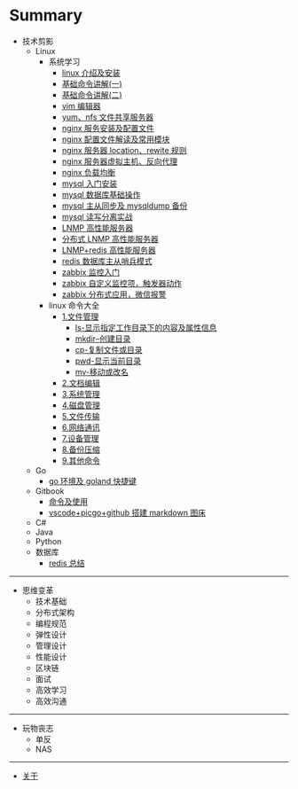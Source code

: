 # Summary

- 技术剪影
  - Linux
    - 系统学习
      - [linux 介绍及安装](book/technology/linux/Special-lecture/linux介绍及安装.md)
      - [基础命令讲解(一)](book/technology/linux/Special-lecture/基础命令讲解一.md)
      - [基础命令讲解(二)](book/technology/linux/Special-lecture/基础命令讲解二.md)
      - [vim 编辑器](book/technology/linux/Special-lecture/vim编辑器.md)
      - [yum、nfs 文件共享服务器](book/technology/linux/Special-lecture/yum、nfs文件共享服务器.md)
      - [nginx 服务安装及配置文件](book/technology/linux/Special-lecture/nginx服务安装及配置文件.md)
      - [nginx 配置文件解读及常用模块](book/technology/linux/Special-lecture/nginx配置文件解读及常用模块.md)
      - [nginx 服务器 location、rewite 规则](book/technology/linux/Special-lecture/nginx服务器location、rewite规则.md)
      - [nginx 服务器虚拟主机、反向代理](book/technology/linux/Special-lecture/nginx服务器虚拟主机、反向代理.md)
      - [nginx 负载均衡](book/technology/linux/Special-lecture/nginx负载均衡.md)
      - [mysql 入门安装](book/technology/linux/Special-lecture/mysql入门安装.md)
      - [mysql 数据库基础操作](book/technology/linux/Special-lecture/mysql数据库基础操作.md)
      - [mysql 主从同步及 mysqldump 备份](book/technology/linux/Special-lecture/mysql主从同步及mysqldump备份.md)
      - [mysql 读写分离实战](book/technology/linux/Special-lecture/mysql读写分离实战.md)
      - [LNMP 高性能服务器](book/technology/linux/Special-lecture/LNMP高性能服务器.md)
      - [分布式 LNMP 高性能服务器](book/technology/linux/Special-lecture/分布式LNMP高性能服务器.md)
      - [LNMP+redis 高性能服务器](book/technology/linux/Special-lecture/LNMP+redis高性能服务器.md)
      - [redis 数据库主从哨兵模式](book/technology/linux/Special-lecture/redis数据库主从哨兵模式.md)
      - [zabbix 监控入门](book/technology/linux/Special-lecture/zabbix监控入门.md)
      - [zabbix 自定义监控项，触发器动作](book/technology/linux/Special-lecture/zabbix自定义监控项，触发器动作.md)
      - [zabbix 分布式应用，微信报警](book/technology/linux/Special-lecture/zabbix分布式应用，微信报警.md)
    - linux 命令大全
      - [1.文件管理](book/technology/linux/command-encyclopedia/1.file-management/README.md)
        - [ls-显示指定工作目录下的内容及属性信息](book/technology/linux/command-encyclopedia/1.file-management/ls-显示指定工作目录下的内容及属性信息.md)
        - [mkdir–创建目录](book/technology/linux/command-encyclopedia/1.file-management/mkdir–创建目录.md)
        - [cp-复制文件或目录](book/technology/linux/command-encyclopedia/1.file-management/cp-复制文件或目录.md)
        - [pwd-显示当前目录](book/technology/linux/command-encyclopedia/1.file-management/pwd-显示当前目录.md)
        - [mv-移动或改名](book/technology/linux/command-encyclopedia/1.file-management/mv-移动或改名.md)
      - [2.文档编辑](book/technology/linux/command-encyclopedia/2.documents-editing/README.md)
      - [3.系统管理](book/technology/linux/command-encyclopedia/3.system-management/README.md)
      - [4.磁盘管理](book/technology/linux/command-encyclopedia/4.disk-management/README.md)
      - [5.文件传输](book/technology/linux/command-encyclopedia/5.file-transfer/README.md)
      - [6.网络通讯](book/technology/linux/command-encyclopedia/6.network-communication/README.md)
      - [7.设备管理](book/technology/linux/command-encyclopedia/7.quipment-management/README.md)
      - [8.备份压缩](book/technology/linux/command-encyclopedia/8.backup-compression/README.md)
      - [9.其他命令](book/technology/linux/command-encyclopedia/9.other-command/README.md)
  - Go
    - [go 环境及 goland 快捷键](book/technology/go/go环境及goland快捷键.md)
  - Gitbook
    - [命令及使用](book/technology/gitbook/命令及使用.md)
    - [vscode+picgo+github 搭建 markdown 图床](book/technology/gitbook/vscode+picgo+github搭建markdown图床.md)
  - C#
  - Java
  - Python
  - 数据库
    - [redis 总结](book//technology/database/redis总结.md)

---

- 思维变革
  - 技术基础
  - 分布式架构
  - 编程规范
  - 弹性设计
  - 管理设计
  - 性能设计
  - 区块链
  - 面试
  - 高效学习
  - 高效沟通

---

- 玩物丧志
  - 单反
  - NAS

---

- [关于](README.md)
